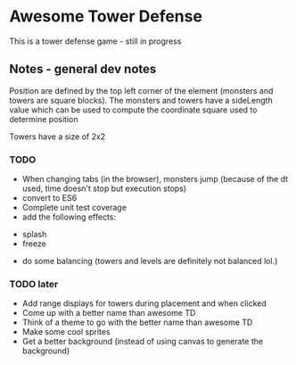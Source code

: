 # Awesome Tower Defense
This is a tower defense game - still in progress

## Notes - general dev notes

Position are defined by the top left corner of the element (monsters and towers are square blocks). The monsters and towers have a sideLength value which can be used to compute the coordinate square used to determine position

Towers have a size of 2x2

### TODO
* When changing tabs (in the browser), monsters jump (because of the dt used, time doesn't stop but execution stops)
* convert to ES6
* Complete unit test coverage
* add the following effects:
 - splash
 - freeze
 * do some balancing (towers and levels are definitely not balanced lol.)

### TODO later
* Add range displays for towers during placement and when clicked
* Come up with a better name than awesome TD
* Think of a theme to go with the better name than awesome TD
* Make some cool sprites
* Get a better background (instead of using canvas to generate the background)
